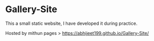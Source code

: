 # Gallery-Site
This a small static website, I have developed it during practice.

Hosted by mithun pages > https://abhijeet199.github.io/Gallery-Site/
